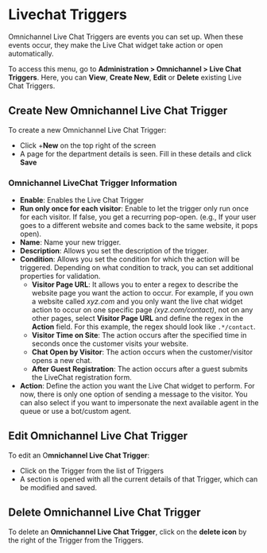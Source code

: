 # Livechat Triggers

Omnichannel Live Chat Triggers are events you can set up. When these events occur, they make the Live Chat widget take action or open automatically.

To access this menu, go to **Administration > Omnichannel > Live Chat Triggers**. Here, you can **View**, **Create New**, **Edit** or **Delete** existing Live Chat Triggers.

## Create New Omnichannel Live Chat Trigger

To create a new Omnichannel Live Chat Trigger:

* Click +**New** on the top right of the screen
* A page for the department details is seen. Fill in these details and click **Save**

### Omnichannel LiveChat Trigger Information

* **Enable**: Enables the Live Chat Trigger
* **Run only once for each visitor**: Enable to let the trigger only run once for each visitor. If false, you get a recurring pop-open. (e.g., If your user goes to a different website and comes back to the same website, it pops open).
* **Name**: Name your new trigger.
* **Description**: Allows you set the description of the trigger.
* **Condition**: Allows you set the condition for which the action will be triggered. Depending on what condition to track, you can set additional properties for validation.
  * **Visitor Page URL**: It allows you to enter a regex to describe the website page you want the action to occur. For example, if you own a website called _xyz.com_ and you only want the live chat widget action to occur on one specific page _(xyz.com/contact)_, not on any other pages, select **Visitor Page URL** and define the regex in the **Action** field. For this example, the regex should look like `.*/contact`.
  * **Visitor Time on Site**: The action occurs after the specified time in seconds once the customer visits your website.
  * **Chat Open by Visitor**: The action occurs when the customer/visitor opens a new chat.
  * **After Guest Registration**: The action occurs after a guest submits the LiveChat registration form.
* **Action**: Define the action you want the Live Chat widget to perform. For now, there is only one option of sending a message to the visitor. You can also select if you want to impersonate the next available agent in the queue or use a bot/custom agent.

## Edit Omnichannel Live Chat Trigger

To edit an O**mnichannel Live Chat Trigger**:

* Click on the Trigger from the list of Triggers
* A section is opened with all the current details of that Trigger, which can be modified and saved.

## Delete Omnichannel Live Chat Trigger

To delete an **Omnichannel Live Chat Trigger**, click on the **delete icon** by the right of the Trigger from the Triggers.

